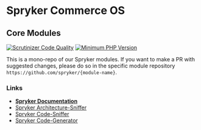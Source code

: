# Spryker Commerce OS

## Core Modules

[![Scrutinizer Code Quality](https://scrutinizer-ci.com/g/spryker/spryker-core/badges/quality-score.png?b=master)](https://scrutinizer-ci.com/g/spryker/spryker-core/?branch=master)
[![Minimum PHP Version](http://img.shields.io/badge/php-%3E%3D%207.4-8892BF.svg)](https://php.net/)

This is a mono-repo of our Spryker modules.
If you want to make a PR with suggested changes, please do so in the specific module repository
`https://github.com/spryker/{module-name}`.

### Links
- **[Spryker Documentation](https://docs.spryker.com/)**
- [Spryker Architecture-Sniffer](https://github.com/spryker/architecture-sniffer)
- [Spryker Code-Sniffer](https://github.com/spryker/code-sniffer)
- [Spryker Code-Generator](https://github.com/spryker/code-generator)


